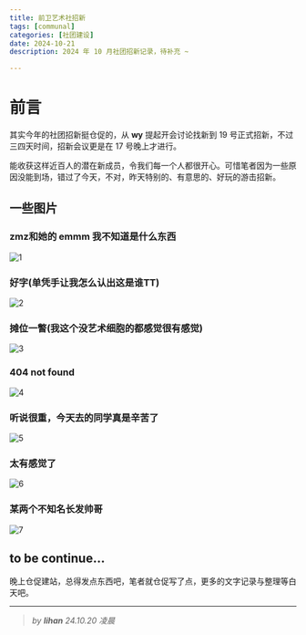 ```yaml
---
title: 前卫艺术社招新 
tags: [communal]
categories: [社团建设]
date: 2024-10-21
description: 2024 年 10 月社团招新记录，待补充 ~

---
```



# 前言

其实今年的社团招新挺仓促的，从 **wy** 提起开会讨论找新到 19 号正式招新，不过三四天时间，招新会议更是在 17 号晚上才进行。

能收获这样近百人的潜在新成员，令我们每一个人都很开心。可惜笔者因为一些原因没能到场，错过了今天，不对，昨天特别的、有意思的、好玩的游击招新。

## 一些图片

### zmz和她的 emmm 我不知道是什么东西

![1](./images/1.jpg)

### 好字(单凭手让我怎么认出这是谁TT)

![2](./images/2.jpg)

### 摊位一瞥(我这个没艺术细胞的都感觉很有感觉)

![3](./images/3.jpg)

### 404 not found

![4](./images/4.jpg)

### 听说很重，今天去的同学真是辛苦了

![5](./images/5.jpg)

### 太有感觉了

![6](./images/6.jpg)

### 某两个不知名长发帅哥

![7](./images/7.jpg)

## to be continue...

晚上仓促建站，总得发点东西吧，笔者就仓促写了点，更多的文字记录与整理等白天吧。

<hr>

> *by **lihan** 24.10.20 凌晨*

